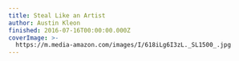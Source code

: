 ```yaml
---
title: Steal Like an Artist
author: Austin Kleon
finished: 2016-07-16T00:00:00.000Z
coverImage: >-
  https://m.media-amazon.com/images/I/618iLg6I3zL._SL1500_.jpg
---
```

